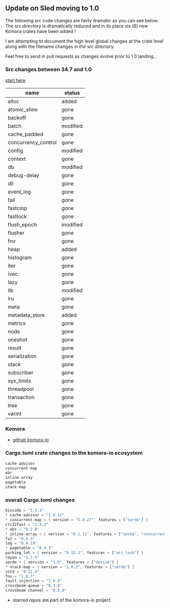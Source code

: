 
## Update on Sled moving to 1.0

The following src code changes are fairly dramatic as you can see below.  The src
directory is dramatically reduced and in its place six (6) new Komora crates have
been added !

I am attempting to document the high level global changes at the crate level along
with the filename changes in the src directory.

Feel free to send in pull requests as changes evolve prior to 1.0 landing...

### Src changes between 34.7 and 1.0

[start here](https://github.com/spacejam/sled/commit/3d4c6a7c400ea8b4e696f16cff836e0c27e8df45)


|name |status |
|-|-|
| alloc | added |
| atomic_shim | gone |
| backoff | gone |     
| batch | modified |       
| cache_padded | gone |
| concurrency_control | gone |
| config | modified |
| context | gone |
| db | modified |
| debug-delay | gone |
| dll | gone |
| event_log | gone |
| fail | gone |
| fastcmp | gone |
| fastlock | gone |
| flush_epoch | modified |
| flusher | gone |
| fnv | gone |
| heap | added |
| histogram | gone |
| iter | gone |
| ivec | gone |
| lazy | gone |
| lib | modified |
| lru | gone |
| meta | gone |
| metadata_store | added |
| metrics | gone |
| node | gone |
| oneshot | gone |
| result | gone |
| serialization | gone |
| stack | gone |
| subscriber | gone |
| sys_limits | gone |
| threadpool | gone |
| transaction | gone |
| tree | gone |
| varint | gone |

### Komora

* [github komora-io](https://github.com/komora-io)

### Cargo.toml crate changes to the komora-io ecosystem

```rust
cache-advisor
concurrent-map
ebr
inline-array
pagetable
stack-map
```

### overall Cargo.toml changes

```rust
bincode = "1.3.3"
* cache-advisor = "1.0.12"
* concurrent-map = { version = "5.0.27", features = ["serde"] }
crc32fast = "1.3.2"
* ebr = "0.2.8"
* inline-array = { version = "0.1.11", features = ["serde", "concurrent_map_minimum"] }
fs2 = "0.4.3"
log = "0.4.19"
* pagetable = "0.4.3"
parking_lot = { version = "0.12.1", features = ["arc_lock"] }
rayon = "1.7.0"
serde = { version = "1.0", features = ["derive"] }
* stack-map = { version = "1.0.3", features = ["serde"] }
zstd = "0.12.4"
fnv = "1.0.7"
fault-injection = "1.0.9"
crossbeam-queue = "0.3.8"
crossbeam-channel = "0.5.8"
```

* starred repos are part of the komora-io project
